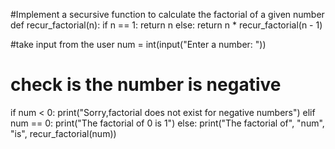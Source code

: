 #Implement a secursive function to calculate the factorial of a given number
def recur_factorial(n):
  if n == 1:
    return n
  else:
    return n * recur_factorial(n - 1)


#take input from the user
num = int(input("Enter a number: "))
# check is the number is negative
if num < 0:
  print("Sorry,factorial does not exist for negative numbers")
elif num == 0:
  print("The factorial of 0 is 1")
else:
  print("The factorial of", "num", "is", recur_factorial(num))
